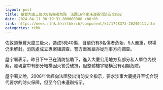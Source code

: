 ```yaml
---
layout: post
title: 華豐大廈三級火8名傷者危殆　法團16年來未遵辦消防安全指示
date: 2024-04-11 06:19:31.000000000 +08:00
link: https://news.rthk.hk/rthk/ch/component/k2/1748373-20240411.htm
categories: rthk
---
```


佐敦道華豐大廈三級火，造成5死40傷，目前仍有8名傷者危殆、5人嚴重，現場仍未解封。消防處成立專案組調查，警方重案組亦從刑事方向調查。

屋宇署表示，昨日下午已在消防協助下，進入大廈公用地方及部分私人單位內視察，發現當中有部分結構因火警受破損，但整體樓宇結構沒有明顯危險。

屋宇署又說，2008年曾經向法團發出消防安全指示，要求涉事大廈提升至切合現代要求的防火保障，但至今仍未遵辦指示。
